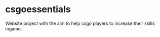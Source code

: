 # csgoessentials
Website project with the aim to help csgo players to increase their skills ingame.
